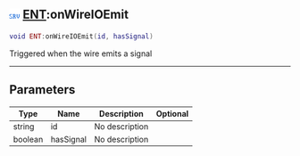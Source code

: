 ## ![server](../../.gitbook/assets/server.png) [ENT](./readme/ent.md):onWireIOEmit

```lua
void ENT:onWireIOEmit(id, hasSignal)
```

Triggered when the wire emits a signal

------
## Parameters

| Type   | Name | Description | Optional |
| ------ | ---- | ----------- | -------: |
| string | id | No description |  |
| boolean | hasSignal | No description |  |

